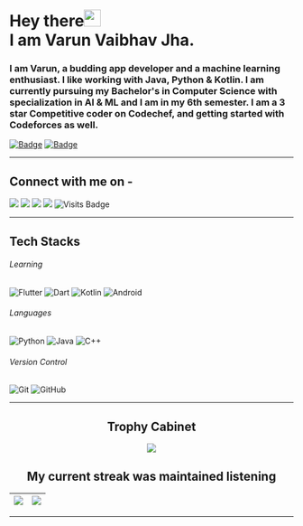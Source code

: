 # Hey there<img src="https://raw.githubusercontent.com/varunvjha/varunvjha/main/wave.gif" width="30px"><br>I am Varun Vaibhav Jha.

### I am Varun, a budding app developer and a machine learning enthusiast. I like working with Java, Python & Kotlin. I am currently pursuing my Bachelor's in Computer Science with specialization in AI & ML and I am in my 6th semester. I am a 3 star Competitive coder on Codechef, and getting started with Codeforces as well.

[![Badge](https://cp-logo.vercel.app/codechef/varunvjha)](https://www.codechef.com/users/varunvjha)
[![Badge](https://cp-logo.vercel.app/codeforces/varunvjha)](https://codeforces.com/profile/varunvjha)

---

## Connect with me on - 
[<img src="https://img.shields.io/badge/linkedin-%230077B5.svg?&style=for-the-badge&logo=linkedin&logoColor=white"/>](https://www.linkedin.com/in/varunvjha/) 
[<img src = "https://img.shields.io/badge/instagram-%23E4405F.svg?&style=for-the-badge&logo=instagram&logoColor=white">](https://www.instagram.com/__va__run__/)
[<img src ="https://img.shields.io/badge/Email-Here-%23E4405F.svg?&style=for-the-badge&logo=&logoColor=white%22">](mailto:jha.varun6@gmail.com)
[<img src ="https://img.shields.io/badge/Download-Resume-AA00FF.svg?&style=for-the-badge&logo=docusign&logoColor=white%22">](https://drive.google.com/file/d/1LTk9DnstpA3xoWkQyd7L0QKS8lNkY-XL/view?usp=sharing)
![Visits Badge](https://badges.pufler.dev/visits/varunvjha/varunvjha?style=for-the-badge)

---

## Tech Stacks

###### Learning
![Flutter](https://img.shields.io/badge/Flutter-02569B?style=for-the-badge&logo=flutter)
![Dart](https://img.shields.io/badge/Dart-0175C2?style=for-the-badge&logo=dart&logoColor=white)
![Kotlin](https://img.shields.io/badge/Kotlin-0095D5?style=for-the-badge&logo=kotlin&logoColor=white)
![Android](https://img.shields.io/badge/Android-3DDC84?style=for-the-badge&logo=android&logoColor=white)

###### Languages
![Python](https://img.shields.io/badge/-Python-3776AB?style=for-the-badge&logo=Python&logoColor=white)
![Java](https://img.shields.io/badge/Java-007396?style=for-the-badge&logo=java)
![C++](https://img.shields.io/badge/C++-00599C?style=for-the-badge&logo=c)

###### Version Control
![Git](https://img.shields.io/badge/-Git-F05032?style=for-the-badge&logo=git&logoColor=white)
![GitHub](https://img.shields.io/badge/-GitHub-181717?style=for-the-badge&logo=github)

---

## <h2 align=center> Trophy Cabinet </h2>

<p align=center>
<img align=center src="https://github-profile-trophy.vercel.app/?username=varunvjha&theme=monokai&row=2&column=3&margin-w=8&margin-h=8">
</p>

### <h2 align=center>My current streak was maintained listening</h2> 
|<img src="https://spotify-github-profile.vercel.app/api/view?uid=31574w6bvz42lt3fjicnnx5akdku&cover_image=false"/>|<img src="https://github-readme-streak-stats.herokuapp.com/?user=varunvjha"/>|
|---|---|

---
